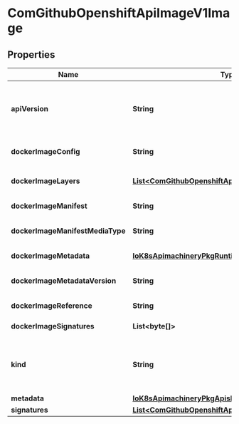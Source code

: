 
# ComGithubOpenshiftApiImageV1Image

## Properties
Name | Type | Description | Notes
------------ | ------------- | ------------- | -------------
**apiVersion** | **String** | APIVersion defines the versioned schema of this representation of an object. Servers should convert recognized schemas to the latest internal value, and may reject unrecognized values. More info: https://git.k8s.io/community/contributors/devel/sig-architecture/api-conventions.md#resources |  [optional]
**dockerImageConfig** | **String** | DockerImageConfig is a JSON blob that the runtime uses to set up the container. This is a part of manifest schema v2. |  [optional]
**dockerImageLayers** | [**List&lt;ComGithubOpenshiftApiImageV1ImageLayer&gt;**](ComGithubOpenshiftApiImageV1ImageLayer.md) | DockerImageLayers represents the layers in the image. May not be set if the image does not define that data. | 
**dockerImageManifest** | **String** | DockerImageManifest is the raw JSON of the manifest |  [optional]
**dockerImageManifestMediaType** | **String** | DockerImageManifestMediaType specifies the mediaType of manifest. This is a part of manifest schema v2. |  [optional]
**dockerImageMetadata** | [**IoK8sApimachineryPkgRuntimeRawExtension**](IoK8sApimachineryPkgRuntimeRawExtension.md) | DockerImageMetadata contains metadata about this image |  [optional]
**dockerImageMetadataVersion** | **String** | DockerImageMetadataVersion conveys the version of the object, which if empty defaults to \&quot;1.0\&quot; |  [optional]
**dockerImageReference** | **String** | DockerImageReference is the string that can be used to pull this image. |  [optional]
**dockerImageSignatures** | **List&lt;byte[]&gt;** | DockerImageSignatures provides the signatures as opaque blobs. This is a part of manifest schema v1. |  [optional]
**kind** | **String** | Kind is a string value representing the REST resource this object represents. Servers may infer this from the endpoint the client submits requests to. Cannot be updated. In CamelCase. More info: https://git.k8s.io/community/contributors/devel/sig-architecture/api-conventions.md#types-kinds |  [optional]
**metadata** | [**IoK8sApimachineryPkgApisMetaV1ObjectMetaV2**](IoK8sApimachineryPkgApisMetaV1ObjectMetaV2.md) |  |  [optional]
**signatures** | [**List&lt;ComGithubOpenshiftApiImageV1ImageSignature&gt;**](ComGithubOpenshiftApiImageV1ImageSignature.md) | Signatures holds all signatures of the image. |  [optional]




